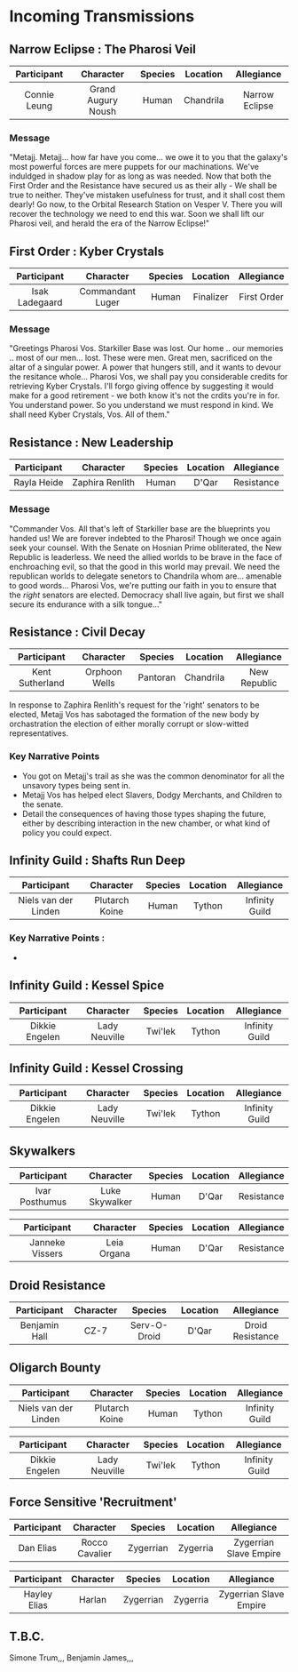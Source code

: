 # Incoming Transmissions

## Narrow Eclipse : The Pharosi Veil

|       Participant      |        Character       |     Species     |  Location  |       Allegiance       |
|:----------------------:|:----------------------:|:---------------:|:----------:|:----------------------:|
|      Connie Leung      |   Grand Augury Noush   |      Human      |  Chandrila |     Narrow Eclipse     |

###  Message

"Metajj. Metajj... how far have you come... we owe it to you that the galaxy's most powerful forces are mere puppets for our machinations. We've induldged in shadow play for as long as was needed. Now that both the First Order and the Resistance have secured us as their ally - We shall be true to neither. They've mistaken usefulness for trust, and it shall cost them dearly! Go now, to the Orbital Research Station on Vesper V. There you will recover the technology we need to end this war. Soon we shall lift our Pharosi veil, and herald the era of the Narrow Eclipse!" 


## First Order : Kyber Crystals

|       Participant      |        Character       |     Species     |  Location  |       Allegiance       |
|:----------------------:|:----------------------:|:---------------:|:----------:|:----------------------:|
|     Isak Ladegaard     |    Commandant Luger    |      Human      |  Finalizer |       First Order      |

###  Message

"Greetings Pharosi Vos. Starkiller Base was lost. Our home .. our memories .. most of our men... lost. These were men. Great men, sacrificed on the altar of a singular power. A power that hungers still, and it wants to devour the resitance whole... Pharosi Vos, we shall pay you considerable credits for retrieving Kyber Crystals. I'll forgo giving offence by suggesting it would make for a good retirement - we both know it's not the crdits you're in for. You understand power. So you understand we must respond in kind. We shall need Kyber Crystals, Vos. All of them."


## Resistance : New Leadership

|       Participant      |        Character       |     Species     |  Location  |       Allegiance       |
|:----------------------:|:----------------------:|:---------------:|:----------:|:----------------------:|
|       Rayla Heide      |     Zaphira Renlith    |      Human      |    D'Qar   |       Resistance       |

###  Message

"Commander Vos. All that's left of Starkiller base are the blueprints you handed us! We are forever indebted to the Pharosi! Though we once again seek your counsel. With the Senate on Hosnian Prime obliterated, the New Republic is leaderless. We need the allied worlds to be brave in the face of enchroaching evil, so that the good in this world may prevail. We need the republican worlds to delegate senetors to Chandrila whom are... amenable to good words... Pharosi Vos, we're putting our faith in you to ensure that the _right_ senators are elected. Democracy shall live again, but first we shall secure its endurance with a silk tongue..."


## Resistance : Civil Decay

|       Participant      |        Character       |     Species     |  Location  |       Allegiance       |
|:----------------------:|:----------------------:|:---------------:|:----------:|:----------------------:|
|     Kent Sutherland    |      Orphoon Wells     |     Pantoran    |  Chandrila |      New Republic      |

In response to Zaphira Renlith's request for the 'right' senators to be elected, Metajj Vos has sabotaged the formation of the new body by orchastration the election of either morally corrupt or slow-witted representatives.

###  Key Narrative Points

* You got on Metajj's trail as she was the common denominator for all the unsavory types being sent in.
* Metajj Vos has helped elect Slavers, Dodgy Merchants, and Children to the senate.
* Detail the consequences of having those types shaping the future, either by describing interaction in the new chamber, or what kind of policy you could expect.


## Infinity Guild : Shafts Run Deep 

|       Participant      |        Character       |     Species     |  Location  |       Allegiance       |
|:----------------------:|:----------------------:|:---------------:|:----------:|:----------------------:|
|  Niels van der Linden  |     Plutarch Koine     |      Human      |   Tython   |     Infinity Guild     |

 
###  Key Narrative Points : 

*


## Infinity Guild : Kessel Spice

|       Participant      |        Character       |     Species     |  Location  |       Allegiance       |
|:----------------------:|:----------------------:|:---------------:|:----------:|:----------------------:|
|     Dikkie Engelen     |      Lady Neuville     |     Twi'lek     |   Tython   |     Infinity Guild     |

## Infinity Guild : Kessel Crossing

|       Participant      |        Character       |     Species     |  Location  |       Allegiance       |
|:----------------------:|:----------------------:|:---------------:|:----------:|:----------------------:|
|     Dikkie Engelen     |      Lady Neuville     |     Twi'lek     |   Tython   |     Infinity Guild     |


## Skywalkers

|       Participant      |        Character       |     Species     |  Location  |       Allegiance       |
|:----------------------:|:----------------------:|:---------------:|:----------:|:----------------------:|
|     Ivar Posthumus     |     Luke Skywalker     |      Human      |    D'Qar   |       Resistance       |


|       Participant      |        Character       |     Species     |  Location  |       Allegiance       |
|:----------------------:|:----------------------:|:---------------:|:----------:|:----------------------:|
|     Janneke Vissers    |       Leia Organa      |      Human      |    D'Qar   |       Resistance       |


## Droid Resistance

|       Participant      |        Character       |     Species     |  Location  |       Allegiance       |
|:----------------------:|:----------------------:|:---------------:|:----------:|:----------------------:|
|      Benjamin Hall     |          CZ-7          |   Serv-O-Droid  |    D'Qar   |    Droid Resistance    |


## Oligarch Bounty

|       Participant      |        Character       |     Species     |  Location  |       Allegiance       |
|:----------------------:|:----------------------:|:---------------:|:----------:|:----------------------:|
|  Niels van der Linden  |     Plutarch Koine     |      Human      |   Tython   |     Infinity Guild     |

|       Participant      |        Character       |     Species     |  Location  |       Allegiance       |
|:----------------------:|:----------------------:|:---------------:|:----------:|:----------------------:|
|     Dikkie Engelen     |      Lady Neuville     |     Twi'lek     |   Tython   |     Infinity Guild     |




## Force Sensitive 'Recruitment'
|       Participant      |        Character       |     Species     |  Location  |       Allegiance       |
|:----------------------:|:----------------------:|:---------------:|:----------:|:----------------------:|
|        Dan Elias       |     Rocco Cavalier     |    Zygerrian    |  Zygerria  | Zygerrian Slave Empire |


|       Participant      |        Character       |     Species     |  Location  |       Allegiance       |
|:----------------------:|:----------------------:|:---------------:|:----------:|:----------------------:|
|      Hayley Elias      |         Harlan         |    Zygerrian    |  Zygerria  | Zygerrian Slave Empire |

## T.B.C.

Simone Trum,,,
Benjamin James,,,
